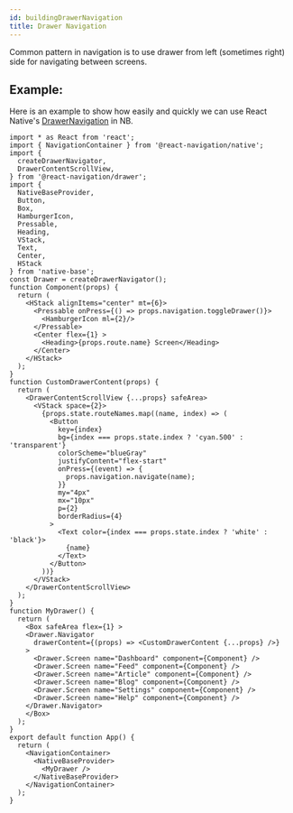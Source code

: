 ```yaml
---
id: buildingDrawerNavigation
title: Drawer Navigation
---
```


Common pattern in navigation is to use drawer from left (sometimes right) side for navigating between screens.

## Example:

Here is an example to show how easily and quickly we can use React Native's [DrawerNavigation](https://reactnavigation.org/docs/drawer-based-navigation/) in NB.



```SnackPlayer name=Drawer-Navigation dependencies=@react-navigation/stack@5.1.0,@react-navigation/drawer,@react-navigation/native@5.0.8,react-native-vector-icons,react-native-gesture-handler@1.10.2,react-native-linear-gradient,@react-native-community/masked-view@0.1.10,react-native-screens@3.0.0,react-native-reanimated@2.1.0
import * as React from 'react';
import { NavigationContainer } from '@react-navigation/native';
import {
  createDrawerNavigator,
  DrawerContentScrollView,
} from '@react-navigation/drawer';
import {
  NativeBaseProvider,
  Button,
  Box,
  HamburgerIcon,
  Pressable,
  Heading,
  VStack,
  Text,
  Center,
  HStack
} from 'native-base';
const Drawer = createDrawerNavigator();
function Component(props) {
  return (
    <HStack alignItems="center" mt={6}>
      <Pressable onPress={() => props.navigation.toggleDrawer()}>
        <HamburgerIcon ml={2}/>
      </Pressable>
      <Center flex={1} >
        <Heading>{props.route.name} Screen</Heading>
      </Center>
    </HStack>
  );
}
function CustomDrawerContent(props) {
  return (
    <DrawerContentScrollView {...props} safeArea>
      <VStack space={2}>
        {props.state.routeNames.map((name, index) => (
          <Button
            key={index}
            bg={index === props.state.index ? 'cyan.500' : 'transparent'}
            colorScheme="blueGray"
            justifyContent="flex-start"
            onPress={(event) => {
              props.navigation.navigate(name);
            }}
            my="4px"
            mx="10px"
            p={2}
            borderRadius={4}
          >
            <Text color={index === props.state.index ? 'white' : 'black'}>
              {name}
            </Text>
          </Button>
        ))}
      </VStack>
    </DrawerContentScrollView>
  );
}
function MyDrawer() {
  return (
    <Box safeArea flex={1} >
    <Drawer.Navigator
      drawerContent={(props) => <CustomDrawerContent {...props} />}
    >
      <Drawer.Screen name="Dashboard" component={Component} />
      <Drawer.Screen name="Feed" component={Component} />
      <Drawer.Screen name="Article" component={Component} />
      <Drawer.Screen name="Blog" component={Component} />
      <Drawer.Screen name="Settings" component={Component} />
      <Drawer.Screen name="Help" component={Component} />
    </Drawer.Navigator>
    </Box>
  );
}
export default function App() {
  return (
    <NavigationContainer>
      <NativeBaseProvider>
        <MyDrawer />
      </NativeBaseProvider>
    </NavigationContainer>
  );
}
```
